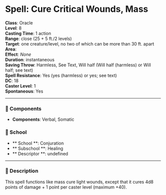 
# Spell: Cure Critical Wounds, Mass
**Class**: Oracle  
**Level**: 8  
**Casting Time**: 1 action  
**Range**: close (25 + 5 ft./2 levels)  
**Target**: one creature/level, no two of which can be more than 30 ft. apart  
**Area**:   
**Effect**: _None_  
**Duration**: instantaneous  
**Saving Throw**: Harmless, See Text, Will half (Will half (harmless) or Will half; see text)  
**Spell Resistance**: Yes (yes (harmless) or yes; see text)  
**DC**: 18  
**Caster Level**: 1  
**Spontaneous**: Yes

---

### 🔮 Components
- **Components**: Verbal, Somatic

### 🏫 School
- ** School **: Conjuration
- ** Subschool **: Healing
- ** Descriptor **: undefined
---

### 📜 Description
This spell functions like mass cure light wounds, except that it cures 4d8 points of damage + 1 point per caster level (maximum +40).
